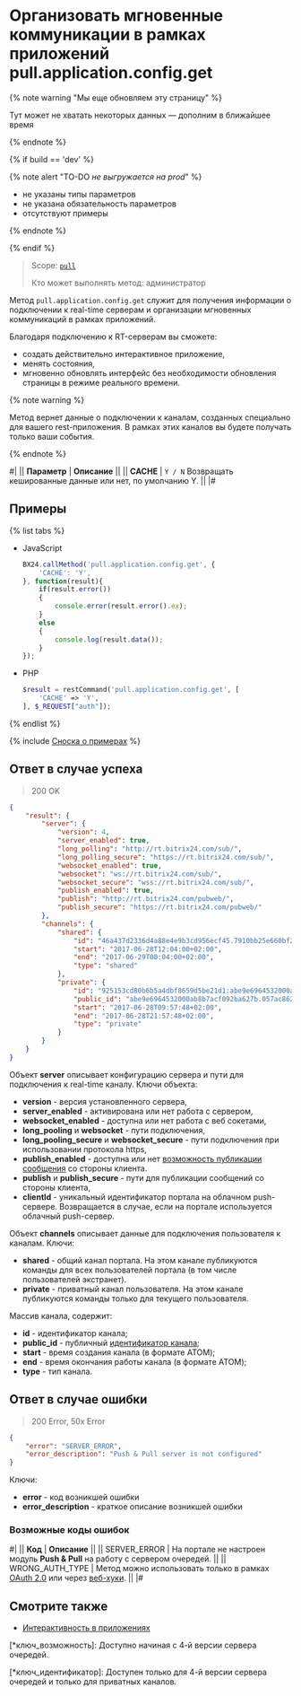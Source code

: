 # Организовать мгновенные коммуникации в рамках приложений pull.application.config.get

{% note warning "Мы еще обновляем эту страницу" %}

Тут может не хватать некоторых данных — дополним в ближайшее время

{% endnote %}

{% if build == 'dev' %}

{% note alert "TO-DO _не выгружается на prod_" %}

- не указаны типы параметров
- не указана обязательность параметров
- отсутствуют примеры

{% endnote %}

{% endif %}

> Scope: [`pull`](../../scopes/permissions.md)
>
> Кто может выполнять метод: администратор

Метод `pull.application.config.get` служит для получения информации о подключении к real-time серверам и организации мгновенных коммуникаций в рамках приложений.

Благодаря подключению к RT-серверам вы сможете:
- создать действительно интерактивное приложение,
- менять состояния,
- мгновенно обновлять интерфейс без необходимости обновления страницы в режиме реального времени.

{% note warning %}

Метод вернет данные о подключении к каналам, созданных специально для вашего rest-приложения. В рамках этих каналов вы будете получать только ваши события.

{% endnote %}

#|
|| **Параметр** | **Описание** ||
|| **CACHE** | `Y / N` Возвращать кешированные данные или нет, по умолчанию Y. ||
|#

## Примеры

{% list tabs %}

- JavaScript

    ```js
    BX24.callMethod('pull.application.config.get', {
        'CACHE': 'Y',
    }, function(result){
        if(result.error())
        {
            console.error(result.error().ex);
        }
        else
        {
            console.log(result.data());
        }
    });
    ```

- PHP
  
    ```php
    $result = restCommand('pull.application.config.get', [
        'CACHE' => 'Y',
    ], $_REQUEST["auth"]);
    ```

{% endlist %}

{% include [Сноска о примерах](../../../_includes/examples.md) %}

## Ответ в случае успеха

> 200 OK

```json
{
    "result": {
        "server": {
            "version": 4,
            "server_enabled": true,
            "long_polling": "http://rt.bitrix24.com/sub/",
            "long_polling_secure": "https://rt.bitrix24.com/sub/",
            "websocket_enabled": true,
            "websocket": "ws://rt.bitrix24.com/sub/",
            "websocket_secure": "wss://rt.bitrix24.com/sub/",
            "publish_enabled": true,
            "publish": "http://rt.bitrix24.com/pubweb/",
            "publish_secure": "https://rt.bitrix24.com/pubweb/"
        },
        "channels": {
            "shared": {
                "id": "46a437d2336d4a88e4e9b3cd956ecf45.7910bb25e660bf211fdec15e33c5e25e4c3b644a",
                "start": "2017-06-28T12:04:00+02:00",
                "end": "2017-06-29T00:04:00+02:00",
                "type": "shared"
            },
            "private": {
                "id": "925153cd80b6b5a4dbf8659d5be21d1:abe9e6964532000ab8b7acf092ba627b.605ea91793ad24be3f9745d662713b23a5803a94",
                "public_id": "abe9e6964532000ab8b7acf092ba627b.057ac8625ae4ac0da4ed093a19950f9dab7e29d0",
                "start": "2017-06-28T09:57:48+02:00",
                "end": "2017-06-28T21:57:48+02:00",
                "type": "private"
            }
        }
    }
}
```

Объект **server** описывает конфигурацию сервера и пути для подключения к real-time каналу. Ключи объекта:

- **version** - версия установленного сервера,
- **server_enabled** - активирована или нет работа с сервером,
- **websocket_enabled** - доступна или нет работа с веб сокетами,
- **long_pooling** и **websocket** - пути подключения,
- **long_pooling_secure** и **websocket_secure** - пути подключения при использовании протокола https,
- **publish_enabled** - доступна или нет [возможность публикации сообщения](*ключ_возможность) со стороны клиента. 
- **publish** и **publish_secure** - пути для публикации сообщений со стороны клиента,
- **clientId** - уникальный идентификатор портала на облачном push-сервере. Возвращается в случае, если на портале используется облачный push-сервер.

Объект **channels** описывает данные для подключения пользователя к каналам. Ключи:

- **shared** - общий канал портала. На этом канале публикуются команды для всех пользователей портала (в том числе пользователей экстранет).
- **private** - приватный канал пользователя. На этом канале публикуются команды только для текущего пользователя.

Массив канала, содержит:

- **id** - идентификатор канала;
- **public_id** - публичный [идентификатор канала](*ключ_идентификатор);
- **start** - время создания канала (в формате ATOM);
- **end** - время окончания работы канала (в формате ATOM);
- **type** - тип канала.
  
## Ответ в случае ошибки

> 200 Error, 50x Error

```json
{
    "error": "SERVER_ERROR",
    "error_description": "Push & Pull server is not configured"
}
```

Ключи:

- **error** - код возникшей ошибки
- **error_description** - краткое описание возникшей ошибки
  
### Возможные коды ошибок

#|
|| **Код** | **Описание** ||
|| SERVER_ERROR | На портале не настроен модуль **Push & Pull** на работу с сервером очередей. ||
|| WRONG_AUTH_TYPE | Метод можно использовать только в рамках [OAuth 2.0](https://dev.1c-bitrix.ru/learning/course/index.php?COURSE_ID=99&LESSON_ID=2486&LESSON_PATH=8771.5380.5379.2486) или через [веб-хуки](https://dev.1c-bitrix.ru/learning/course/index.php?COURSE_ID=99&LESSON_ID=8581&LESSON_PATH=8771.8583.8581). ||
|#

## Смотрите также

- [Интерактивность в приложениях](https://dev.1c-bitrix.ru/learning/course/index.php?COURSE_ID=99&CHAPTER_ID=012565)

[*ключ_возможность]: Доступно начиная с 4-й версии сервера очередей.

[*ключ_идентификатор]: Доступен только для 4-й версии сервера очередей и только для приватных каналов.
